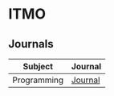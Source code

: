 # ITMO

## Journals

| Subject     | Journal                                                                                                           |
| ----------- | ----------------------------------------------------------------------------------------------------------------- |
| Programming | [Journal](https://docs.google.com/spreadsheets/d/1S3NXnLdsz2Lg8bM9uN9a0yNkkOdINoqTBuUigXKm3G4/edit#gid=177365806) |
